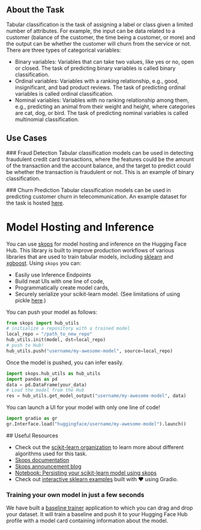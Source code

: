 ## About the Task

Tabular classification is the task of assigning a label or class given a limited number of attributes. For example, the input can be data related to a customer (balance of the customer, the time being a customer, or more) and the output can be whether the customer will churn from the service or not.
There are three types of categorical variables:

- Binary variables: Variables that can take two values, like yes or no, open or closed. The task of predicting binary variables is called binary classification.
- Ordinal variables: Variables with a ranking relationship, e.g., good, insignificant, and bad product reviews. The task of predicting ordinal variables is called ordinal classification.
- Nominal variables: Variables with no ranking relationship among them, e.g., predicting an animal from their weight and height, where categories are cat, dog, or bird. The task of predicting nominal variables is called multinomial classification.

## Use Cases

### Fraud Detection
Tabular classification models can be used in detecting fraudulent credit card transactions, where the features could be the amount of the transaction and the account balance, and the target to predict could be whether the transaction is fraudulent or not. This is an example of binary classification.

### Churn Prediction
Tabular classification models can be used in predicting customer churn in telecommunication. An example dataset for the task is hosted [here](https://huggingface.co/datasets/scikit-learn/churn-prediction).

# Model Hosting and Inference

You can use [skops](https://skops.readthedocs.io/) for model hosting and inference on the Hugging Face Hub. This library is built to improve production workflows of various libraries that are used to train tabular models, including [sklearn](https://scikit-learn.org/stable/) and [xgboost](https://xgboost.readthedocs.io/en/stable/). Using `skops` you can:

- Easily use Inference Endpoints
- Build neat UIs with one line of code,
- Programmatically create model cards,
- Securely serialize your scikit-learn model. (See limitations of using pickle [here](https://huggingface.co/docs/hub/security-pickle).)

You can push your model as follows:

```python
from skops import hub_utils
# initialize a repository with a trained model
local_repo = "/path_to_new_repo"
hub_utils.init(model, dst=local_repo)
# push to Hub!
hub_utils.push("username/my-awesome-model", source=local_repo)
```

Once the model is pushed, you can infer easily.

```python
import skops.hub_utils as hub_utils
import pandas as pd
data = pd.DataFrame(your_data)
# Load the model from the Hub
res = hub_utils.get_model_output("username/my-awesome-model", data)
```

You can launch a UI for your model with only one line of code!

```python
import gradio as gr
gr.Interface.load("huggingface/username/my-awesome-model").launch()
```

## Useful Resources

- Check out the [scikit-learn organization](https://huggingface.co/scikit-learn) to learn more about different algorithms used for this task.
- [Skops documentation](https://skops.readthedocs.io/en/latest/)
- [Skops announcement blog](https://huggingface.co/blog/skops)
- [Notebook: Persisting your scikit-learn model using skops](https://www.kaggle.com/code/unofficialmerve/persisting-your-scikit-learn-model-using-skops)
- Check out [interactive sklearn examples](https://huggingface.co/sklearn-docs) built with ❤️ using Gradio.

### Training your own model in just a few seconds

We have built a [baseline trainer](https://huggingface.co/spaces/scikit-learn/baseline-trainer) application to which you can drag and drop your dataset. It will train a baseline and push it to your Hugging Face Hub profile with a model card containing information about the model.
